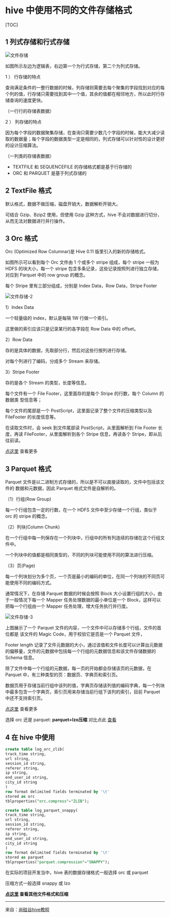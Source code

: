 # hive 中使用不同的文件存储格式

[TOC]

## 1 列式存储和行式存储

![文件存储](./image/文件存储.png)

如图所示左边为逻辑表，右边第一个为行式存储，第二个为列式存储。

1 ） 行存储的特点

查询满足条件的一整行数据的时候，列存储则需要去每个聚集的字段找到对应的每个列的值，行存储只需要找到其中一个值，其余的值都在相邻地方，所以此时行存储查询的速度更快。

（一行行的存储表数据）

2 ） 列存储的特点

因为每个字段的数据聚集存储，在查询只需要少数几个字段的时候，能大大减少读取的数据量；每个字段的数据类型一定是相同的，列式存储可以针对性的设计更好的设计压缩算法。

（一列类的存储表数据）

- TEXTFILE 和 SEQUENCEFILE 的存储格式都是基于行存储的
- ORC 和 PARQUET 是基于列式存储的

## 2  TextFile 格式

默认格式，数据不做压缩，磁盘开销大，数据解析开销大。

可结合 Gzip、Bzip2 使用，但使用 Gzip 这种方式，hive 不会对数据进行切分，从而无法对数据进行并行操作。

## 3 Orc 格式

Orc (Optimized Row Columnar)是 Hive 0.11 版里引入的新的存储格式。

如图所示可以看到每个 Orc 文件由 1 个或多个 stripe 组成，每个 stripe 一般为 HDFS
的块大小，每一个 stripe 包含多条记录，这些记录按照列进行独立存储，对应到 Parquet
中的 row group 的概念。

每个 Stripe 里有三部分组成，分别是 Index Data，Row Data，Stripe Footer

![文件存储-2](./image/文件存储-2.png)

1）Index Data

一个轻量级的 index，默认是每隔 1W 行做一个索引。

这里做的索引应该只是记录某行的各字段在 Row Data 中的 offset。

2）Row Data

存的是具体的数据，先取部分行，然后对这些行按列进行存储。

对每个列进行了编码，分成多个 Stream 来存储。

3）Stripe Footer

存的是各个 Stream 的类型，长度等信息。

每个文件有一个 File Footer，这里面存的是每个 Stripe 的行数，每个 Column 的数据类
型信息等；

每个文件的尾部是一个 PostScript，这里面记录了整个文件的压缩类型以及
FileFooter 的长度信息等。

在读取文件时，会 seek 到文件尾部读 PostScript，从里面解析到 File Footer 长度，再读 FileFooter，从里面解析到各个 Stripe 信息，再读各个 Stripe，即从后往前读。

[点这里](https://github.com/ZGG2016/hive-website/blob/master/User%20Documentation/Hive%20SQL%20Language%20Manual/ORC%20Files.md) 查看更多

## 3 Parquet 格式

Parquet 文件是以二进制方式存储的，所以是不可以直接读取的，文件中包括该文件的
数据和元数据，因此 Parquet 格式文件是自解析的。

（1）行组(Row Group)

每一个行组包含一定的行数，在一个 HDFS 文件中至少存储一个行组，类似于 orc 的 stripe 的概念。

（2）列块(Column Chunk)

在一个行组中每一列保存在一个列块中，行组中的所有列连续的存储在这个行组文件中。

一个列块中的值都是相同类型的，不同的列块可能使用不同的算法进行压缩。

（3）页(Page)

每一个列块划分为多个页，一个页是最小的编码的单位，在同一个列块的不同页可能使用不同的编码方式。

通常情况下，在存储 Parquet 数据的时候会按照 Block 大小设置行组的大小，由于一般情况下每一个 Mapper 任务处理数据的最小单位是一个 Block，这样可以把每一个行组由一个 Mapper 任务处理，增大任务执行并行度。

![文件存储-3](./image/文件存储-3.png)


上图展示了一个 Parquet 文件的内容，一个文件中可以存储多个行组，文件的首位都是
该文件的 Magic Code，用于校验它是否是一个 Parquet 文件，

Footer length 记录了文件元数据的大小，通过该值和文件长度可以计算出元数据的偏移量，文件的元数据中包括每一个行组的元数据信息和该文件存储数据的 Schema 信息。

除了文件中每一个行组的元数据，每一页的开始都会存储该页的元数据，在 Parquet 中，有三种类型的页：数据页、字典页和索引页。

数据页用于存储当前行组中该列的值，字典页存储该列值的编码字典，每一个列块中最多包含一个字典页，索引页用来存储当前行组下该列的索引，目前 Parquet 中还不支持索引页。

[点这里](https://github.com/ZGG2016/hive-website/blob/master/User%20Documentation/Hive%20SQL%20Language%20Manual/Parquet.md) 查看更多

选择 orc 还是 parquet: **parquet+lzo压缩**  对比点此 [查看](https://blog.csdn.net/oracle8090/article/details/112605354)

## 4 在 hive 中使用

```sql
create table log_orc_zlib(
track_time string,
url string,
session_id string,
referer string,
ip string,
end_user_id string,
city_id string
)
row format delimited fields terminated by '\t'
stored as orc
tblproperties("orc.compress"="ZLIB");
```

```sql
create table log_parquet_snappy(
track_time string,
url string,
session_id string,
referer string,
ip string,
end_user_id string,
city_id string
)
row format delimited fields terminated by '\t'
stored as parquet
tblproperties("parquet.compression"="SNAPPY");
```

在实际的项目开发当中，hive 表的数据存储格式一般选择 orc 或 parquet

压缩方式一般选择 snappy 或 lzo

**[点这里](https://github.com/ZGG2016/hive/blob/master/%E5%AE%98%E6%96%B9%E6%96%87%E6%A1%A3%E8%AF%91%E6%96%87/User%20Documentation/Hive%20SQL%20Language%20Manual/0%E7%9B%AE%E5%BD%95.md) 查看其他文件格式和压缩**

--------------------------
来自：[尚硅谷hive教程](https://www.bilibili.com/video/BV1EZ4y1G7iL)